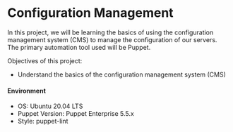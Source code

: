 # Configuration Management

In this project, we will be learning the basics of using the
configuration management system (CMS) to manage the configuration of our servers.
The primary automation tool used will be Puppet.

Objectives of this project:

- Understand the basics of the configuration management system (CMS)

#### Environment

- OS: Ubuntu 20.04 LTS
- Puppet Version: Puppet Enterprise 5.5.x
- Style: puppet-lint
